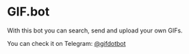 # GIF.bot

With this bot you can search, send and upload your own GIFs.

You can check it on Telegram: [@gifdotbot](https://t.me/gifdotbot)
